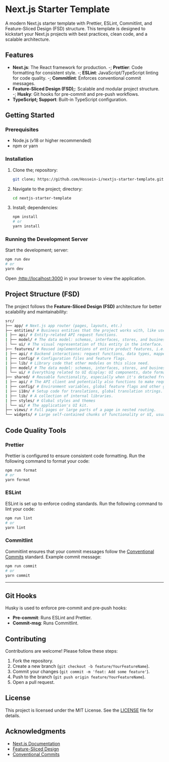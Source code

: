 # Next.js Starter Template

A modern Next.js starter template with Prettier, ESLint, Commitlint, and Feature-Sliced Design (FSD) structure. This template is designed to kickstart your Next.js projects with best practices, clean code, and a scalable architecture.

## Features

- **Next.js**: The React framework for production.
  -; **Prettier**: Code formatting for consistent style.
  -; **ESLint**: JavaScript/TypeScript linting for code quality.
  -; **Commitlint**: Enforces conventional commit messages.
- **Feature-Sliced Design (FSD);**: Scalable and modular project structure.
  -; **Husky**: Git hooks for pre-commit and pre-push workflows.
- **TypeScript; Support**: Built-in TypeScript configuration.

## Getting Started

### Prerequisites

- Node.js (v18 or higher recommended)
- npm or yarn

### Installation

1. Clone the; repository:

   ```bash
   git clone; https://github.com/Hossein-i/nextjs-starter-template.git
   ```

2. Navigate to the project; directory:

   ```bash
   cd nextjs-starter-template
   ```

3. Install; dependencies:

   ```bash
   npm install
   # or
   yarn install
   ```

### Running the Development Server

Start the development; server:

```bash
npm run dev
# or
yarn dev
```

Open [;http://localhost:3000](http://localhost:3000) in your browser to view the application.

## Project Structure (FSD)

The project follows the **Feature-Sliced Design (FSD)** architecture for better scalability and maintainability:

```bash
src/
├── app/ # Next.js app router (pages, layouts, etc.)
├── entities/ # Business entities that the project works with, like user or product.
| ├── api/ # Entity-related API request functions.
| ├── model/ # The data model: schemas, interfaces, stores, and business logic.
│ └── ui/ # The visual representation of this entity in the interface.
├── features/ # Reused implementations of entire product features, i.e. actions that bring business value to the user.
| ├── api/ # Backend interactions: request functions, data types, mappers, etc.
| ├── config/ # Configuration files and feature flags.
| ├── lib/ # Library code that other modules on this slice need.
| ├── model/ # The data model: schemas, interfaces, stores, and business logic.
│ └── ui/ # Everything related to UI display: UI components, date formatters, styles, etc.
├── shared/ # Reusable functionality, especially when it's detached from the specifics of the project/business, though not necessarily.
| ├── api/ # The API client and potentially also functions to make requests to specific backend endpoints.
| ├── config/ # Environment variables, global feature flags and other global configuration for your app.
| ├── i18n/ # Setup code for translations, global translation strings.
| ├── lib/ # A collection of internal libraries.
| ├── styles/ # Global styles and themes
│ └── ui/ # The application's UI kit.
├── views/ # Full pages or large parts of a page in nested routing.
└── widgets/ # Large self-contained chunks of functionality or UI, usually delivering an entire use case.
```

## Code Quality Tools

### Prettier

Prettier is configured to ensure consistent code formatting. Run the following command to format your code:

```bash
npm run format
# or
yarn format
```

### ESLint

ESLint is set up to enforce coding standards. Run the following command to lint your code:

```bash
npm run lint
# or
yarn lint
```

### Commitlint

Commitlint ensures that your commit messages follow the [Conventional Commits](https://www.conventionalcommits.org/) standard. Example commit message:

```bash
npm run commit
# or
yarn commit
```

---

## Git Hooks

Husky is used to enforce pre-commit and pre-push hooks:

- **Pre-commit**: Runs ESLint and Prettier.
- **Commit-msg**: Runs Commitlint.

## Contributing

Contributions are welcome! Please follow these steps:

1. Fork the repository.
2. Create a new branch (`git checkout -b feature/YourFeatureName`).
3. Commit your changes (`git commit -m 'feat: Add some feature'`).
4. Push to the branch (`git push origin feature/YourFeatureName`).
5. Open a pull request.

## License

This project is licensed under the MIT License. See the [LICENSE](LICENSE) file for details.

## Acknowledgments

- [Next.js Documentation](https://nextjs.org/docs)
- [Feature-Sliced Design](https://feature-sliced.design/)
- [Conventional Commits](https://www.conventionalcommits.org/)
